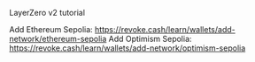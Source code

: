 LayerZero v2 tutorial

Add Ethereum Sepolia: https://revoke.cash/learn/wallets/add-network/ethereum-sepolia
Add Optimism Sepolia: https://revoke.cash/learn/wallets/add-network/optimism-sepolia
